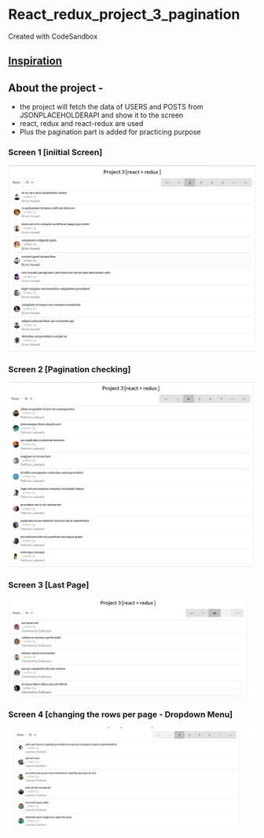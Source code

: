 # React_redux_project_3_pagination
Created with CodeSandbox

## [Inspiration](https://github.com/StephenGrider/redux-code/tree/master/blog)

## About the project - 
  * the project will fetch the data of USERS and POSTS from JSONPLACEHOLDERAPI and show it to the screen
  * react, redux and react-redux are used
  * Plus the pagination part is added for practicing purpose

### Screen 1 [iniitial Screen]
![screen1 ](https://github.com/teddcp2/React_redux_project_3_pagination/blob/main/screen1.PNG)

### Screen 2 [Pagination checking]
![](https://github.com/teddcp2/React_redux_project_3_pagination/blob/main/screen2.PNG)

### Screen 3 [Last Page]
![](https://github.com/teddcp2/React_redux_project_3_pagination/blob/main/screen4.PNG)

### Screen 4 [changing the rows per page - Dropdown Menu]
![](https://github.com/teddcp2/React_redux_project_3_pagination/blob/main/screen5.PNG)

